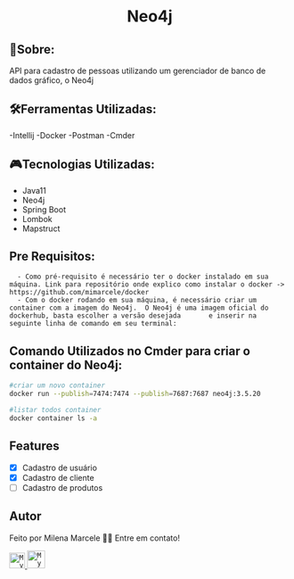 <h1 align="center">Neo4j</h1>

   ## 📰Sobre:
   API para cadastro de pessoas utilizando um gerenciador de banco de dados gráfico, o Neo4j
   
   ## 🛠Ferramentas Utilizadas:
   -Intellij
   -Docker
   -Postman
   -Cmder
   
   ## 🎮Tecnologias Utilizadas:
  - Java11
  - Neo4j
  - Spring Boot
  - Lombok
  - Mapstruct



   ## Pre Requisitos:
      - Como pré-requisito é necessário ter o docker instalado em sua máquina. Link para repositório onde explico como instalar o docker -> https://github.com/mimarcele/docker 
      - Com o docker rodando em sua máquina, é necessário criar um container com a imagem do Neo4j.  O Neo4j é uma imagem oficial do dockerhub, basta escolher a versão desejada       e inserir na seguinte linha de comando em seu terminal:
 

 ## Comando Utilizados no Cmder para criar o container do Neo4j:

```bash
#criar um novo container
docker run --publish=7474:7474 --publish=7687:7687 neo4j:3.5.20

#listar todos container
docker container ls -a

```

  ## Features

- [x] Cadastro de usuário
- [x] Cadastro de cliente
- [ ] Cadastro de produtos

## Autor

Feito por Milena Marcele 👋🏽 Entre em contato!


<a href="https://www.linkedin.com/in/milena-marcele-gomes-7102151b0/">
  <code><img alt="My linkedin" width="28" src="https://www.flaticon.com/svg/static/icons/svg/1383/1383262.svg" /></code>
</a>

<a href="https://milenamarcele777@gmail.com">
  <code><img alt="My e-mail" width="32" src="https://www.flaticon.com/svg/static/icons/svg/324/324123.svg" /></code>




